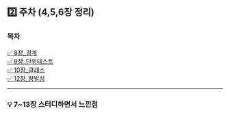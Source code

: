 ## 2️⃣ 주차 (4,5,6장 정리)

### 목차

[✅ 8장\_경계](./4장_주석.md)<br>
[✅ 9장\_단위테스트](./5장_형식맞추기.md)<br>
[✅ 10장\_클래스](./6장_객체와자료구조.md)<br>
[✅ 12장\_창발성](./6장_객체와자료구조.md)

---

### 💡 7~13장 스터디하면서 느낀점
